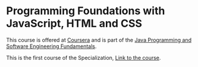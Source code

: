 # Programming Foundations with JavaScript, HTML and CSS
This course is offered at <a href="https://www.coursera.org">Coursera</a> and is part of the <a href="https://www.coursera.org/specializations/java-programming">Java Programming and Software Engineering Fundamentals</a>.

This is the first course of the Specialization, <a href="https://www.coursera.org/learn/duke-programming-web">Link to the course</a>.
